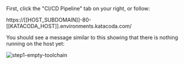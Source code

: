 First, click the "CI/CD Pipeline" tab on your right, or follow:

https://[[HOST_SUBDOMAIN]]-80-[[KATACODA_HOST]].environments.katacoda.com/

You should see a message similar to this showing that there is nothing running on the host yet:

![step1-empty-toolchain](/katacoda-scenarios/treating-your-pipeline-as-a-product/01-from-zero-to-delivery/assets/step1-empty-toolchain.png)
